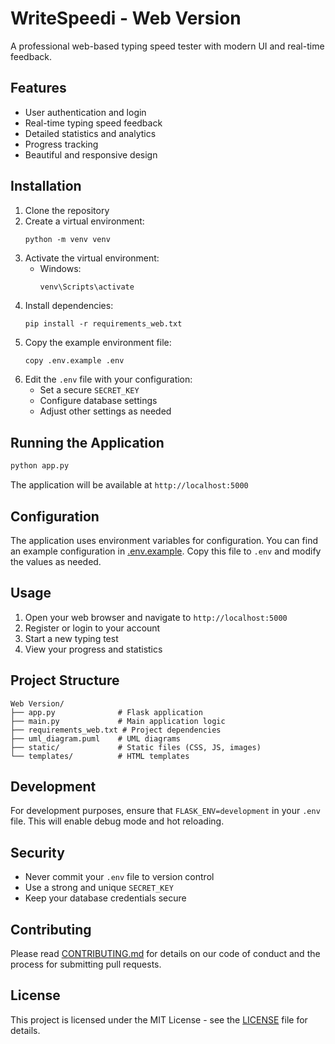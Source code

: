 # WriteSpeedi - Web Version

A professional web-based typing speed tester with modern UI and real-time feedback.

## Features

- User authentication and login
- Real-time typing speed feedback
- Detailed statistics and analytics
- Progress tracking
- Beautiful and responsive design

## Installation

1. Clone the repository
2. Create a virtual environment:
   ```
   python -m venv venv
   ```
3. Activate the virtual environment:
   - Windows:
     ```
     venv\Scripts\activate
     ```
4. Install dependencies:
   ```
   pip install -r requirements_web.txt
   ```
5. Copy the example environment file:
   ```bash
   copy .env.example .env
   ```
6. Edit the `.env` file with your configuration:
   - Set a secure `SECRET_KEY`
   - Configure database settings
   - Adjust other settings as needed

## Running the Application

```bash
python app.py
```

The application will be available at `http://localhost:5000`

## Configuration

The application uses environment variables for configuration. You can find an example configuration in [.env.example](.env.example). Copy this file to `.env` and modify the values as needed.

## Usage

1. Open your web browser and navigate to `http://localhost:5000`
2. Register or login to your account
3. Start a new typing test
4. View your progress and statistics

## Project Structure

```
Web Version/
├── app.py              # Flask application
├── main.py             # Main application logic
├── requirements_web.txt # Project dependencies
├── uml_diagram.puml    # UML diagrams
├── static/             # Static files (CSS, JS, images)
└── templates/          # HTML templates
```

## Development

For development purposes, ensure that `FLASK_ENV=development` in your `.env` file. This will enable debug mode and hot reloading.

## Security

- Never commit your `.env` file to version control
- Use a strong and unique `SECRET_KEY`
- Keep your database credentials secure

## Contributing

Please read [CONTRIBUTING.md](../../CONTRIBUTING.md) for details on our code of conduct and the process for submitting pull requests.

## License

This project is licensed under the MIT License - see the [LICENSE](../../LICENSE) file for details.
